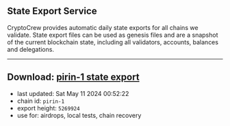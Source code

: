## State Export Service
CryptoCrew provides automatic daily state exports for all chains we validate. State export files can be used as genesis files and are a snapshot of the current blockchain state, including all validators, accounts, balances and delegations.

---
**Download: [pirin-1 state export](https://dl-eu2.ccvalidators.com/SERVICE/nolus/pirin-1_export_5269924.json)**
---

- last updated: Sat May 11 2024 00:52:22
- chain id: `pirin-1`
- export height: `5269924`
- use for: airdrops, local tests, chain recovery
